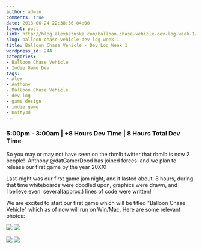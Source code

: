 ```yaml
---
author: admin
comments: true
date: 2013-06-24 22:38:36-04:00
layout: post
link: http://blog.alexbezuska.com/balloon-chase-vehicle-dev-log-week-1/
slug: balloon-chase-vehicle-dev-log-week-1
title: Balloon Chase Vehicle - Dev Log Week 1
wordpress_id: 244
categories:
- Balloon Chase Vehicle
- Indie Game Dev
tags:
- Alex
- Anthony
- Balloon Chase Vehicle
- dev log
- game design
- indie game
- Unity3d
---
```


###  5:00pm - 3:00am | +8 Hours Dev Time | 8 Hours Total Dev Time 



So you may or may not have seen on the rbmlb twitter that rbmlb is now 2 people!  Anthony @datGamerDood has joined forces  and we plan to release our first game by the year 20XX!

Last-night was our first game jam night, and it lasted about  8 hours, during that time whiteboards were doodled upon, graphics were drawn, and I believe even  several(approx.) lines of code were written!

We are excited to start our first game which will be titled "Balloon Chase Vehicle" which as of now will run on Win/Mac.
Here are some relevant photos:







![](/images/2013/06/brainstorming-instagram.png)
![](/images/2013/06/bcv-sketch.jpg)








![](/images/2013/06/BNgoZqqCUAAl8Qg.jpeg)
![](/images/2013/06/BNfsWSGCYAEBIu9.png)





